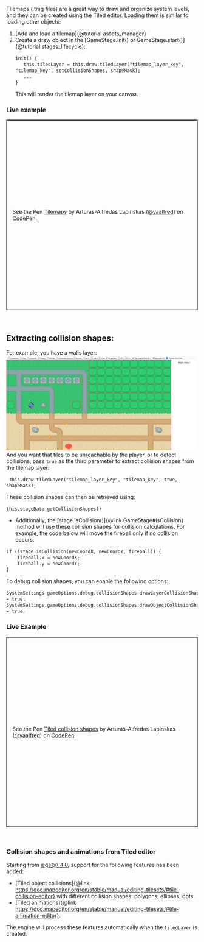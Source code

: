 Tilemaps (.tmg files) are a great way to draw and organize system levels, and they can be created using the Tiled editor. Loading them is similar to loading other objects:  
1. [Add and load a tilemap]{@tutorial assets_manager}
2. Create a draw object in the [GameStage.init() or GameStage.start()]{@tutorial stages_lifecycle}:
   ```
   init() {
      this.tiledLayer = this.draw.tiledLayer("tilemap_layer_key", "tilemap_key", setCollisionShapes, shapeMask);
      ...
   }
   ```
   This will render the tilemap layer on your canvas.

### Live example
<p class="codepen" data-height="500" data-default-tab="js,result" data-slug-hash="VwgNRxN" data-user="yaalfred" style="height: 500px; box-sizing: border-box; display: flex; align-items: center; justify-content: center; border: 2px solid; margin: 1em 0; padding: 1em;">
  <span>See the Pen <a href="https://codepen.io/yaalfred/pen/VwgNRxN">
  Tilemaps</a> by Arturas-Alfredas Lapinskas (<a href="https://codepen.io/yaalfred">@yaalfred</a>)
  on <a href="https://codepen.io">CodePen</a>.</span>
</p>
<script async src="https://cpwebassets.codepen.io/assets/embed/ei.js"></script>
<br />

## Extracting collision shapes:
For example, you have a walls layer:
<img src="collision_shapes_draw.png">
And you want that tiles to be unreachable by the player, or to detect collisions, pass `true` as the third parameter to extract collision shapes from the tilemap layer:
```
 this.draw.tiledLayer("tilemap_layer_key", "tilemap_key", true, shapeMask);
```
These collision shapes can then be retrieved using:
```
this.stageData.getCollisionShapes()
```
* Additionally, the [stage.isCollision()]{@link GameStage#isCollision} method will use these collision shapes for collision calculations. For example, the code below will move the fireball only if no collision occurs:
```
if (!stage.isCollision(newCoordX, newCoordY, fireball)) {
    fireball.x = newCoordX;
    fireball.y = newCoordY;
}
```
To debug collision shapes, you can enable the following options:
```
SystemSettings.gameOptions.debug.collisionShapes.drawLayerCollisionShapes = true;
SystemSettings.gameOptions.debug.collisionShapes.drawObjectCollisionShapes = true;
```
### Live Example
<p class="codepen" data-height="500" data-default-tab="js,result" data-slug-hash="mdvYrWP" data-user="yaalfred" style="height: 500px; box-sizing: border-box; display: flex; align-items: center; justify-content: center; border: 2px solid; margin: 1em 0; padding: 1em;">
  <span>See the Pen <a href="https://codepen.io/yaalfred/pen/mdvYrWP">
  Tiled collision shapes</a> by Arturas-Alfredas Lapinskas (<a href="https://codepen.io/yaalfred">@yaalfred</a>)
  on <a href="https://codepen.io">CodePen</a>.</span>
</p>
<script async src="https://cpwebassets.codepen.io/assets/embed/ei.js"></script>
<br />

### Collision shapes and animations from Tiled editor
Starting from jsge@1.4.0, support for the following features has been added:

- [Tiled object collisions]{@link https://doc.mapeditor.org/en/stable/manual/editing-tilesets/#tile-collision-editor} with different collision shapes: polygons, ellipses, dots.
- [Tiled animations]{@link https://doc.mapeditor.org/en/stable/manual/editing-tilesets/#tile-animation-editor}.

The engine will process these features automatically when the `tiledLayer` is created.

